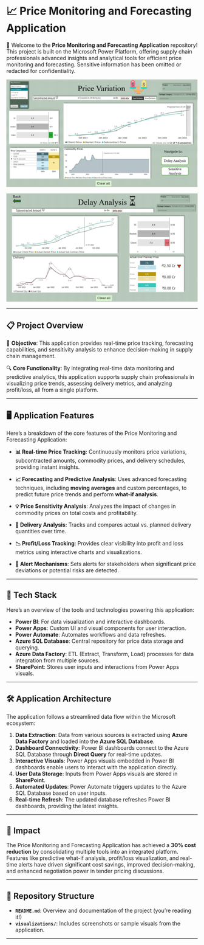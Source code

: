 # 📈 Price Monitoring and Forecasting Application

🎉 Welcome to the **Price Monitoring and Forecasting Application** repository! This project is built on the Microsoft Power Platform, offering supply chain professionals advanced insights and analytical tools for efficient price monitoring and forecasting. Sensitive information has been omitted or redacted for confidentiality.

![Visualization](https://github.com/KeshavaYada/Price-Monitoring-and-Forecasting-Application/blob/main/Visualization_1.png)

![Visualization](https://github.com/KeshavaYada/Price-Monitoring-and-Forecasting-Application/blob/main/Visualization_2.png)

---

## 📋 Project Overview

💼 **Objective**: This application provides real-time price tracking, forecasting capabilities, and sensitivity analysis to enhance decision-making in supply chain management.

🔍 **Core Functionality**: By integrating real-time data monitoring and predictive analytics, this application supports supply chain professionals in visualizing price trends, assessing delivery metrics, and analyzing profit/loss, all from a single platform.

---

## 🖥️ Application Features

Here’s a breakdown of the core features of the Price Monitoring and Forecasting Application:

- **📊 Real-time Price Tracking**: Continuously monitors price variations, subcontracted amounts, commodity prices, and delivery schedules, providing instant insights.
  
- **📈 Forecasting and Predictive Analysis**: Uses advanced forecasting techniques, including **moving averages** and custom percentages, to predict future price trends and perform **what-if analysis**.

- **💡 Price Sensitivity Analysis**: Analyzes the impact of changes in commodity prices on total costs and profitability.

- **🚚 Delivery Analysis**: Tracks and compares actual vs. planned delivery quantities over time.

- **📉 Profit/Loss Tracking**: Provides clear visibility into profit and loss metrics using interactive charts and visualizations.

- **🔔 Alert Mechanisms**: Sets alerts for stakeholders when significant price deviations or potential risks are detected.

---

## 🧰 Tech Stack

Here’s an overview of the tools and technologies powering this application:

- **Power BI**: For data visualization and interactive dashboards.
- **Power Apps**: Custom UI and visual components for user interaction.
- **Power Automate**: Automates workflows and data refreshes.
- **Azure SQL Database**: Central repository for price data storage and querying.
- **Azure Data Factory**: ETL (Extract, Transform, Load) processes for data integration from multiple sources.
- **SharePoint**: Stores user inputs and interactions from Power Apps visuals.

---

## 🛠️ Application Architecture

The application follows a streamlined data flow within the Microsoft ecosystem:

1. **Data Extraction**: Data from various sources is extracted using **Azure Data Factory** and loaded into the **Azure SQL Database**.
2. **Dashboard Connectivity**: Power BI dashboards connect to the Azure SQL Database through **Direct Query** for real-time updates.
3. **Interactive Visuals**: Power Apps visuals embedded in Power BI dashboards enable users to interact with the application directly.
4. **User Data Storage**: Inputs from Power Apps visuals are stored in **SharePoint**.
5. **Automated Updates**: Power Automate triggers updates to the Azure SQL Database based on user inputs.
6. **Real-time Refresh**: The updated database refreshes Power BI dashboards, providing the latest insights.

---

## 🎯 Impact

The Price Monitoring and Forecasting Application has achieved a **30% cost reduction** by consolidating multiple tools into an integrated platform. Features like predictive what-if analysis, profit/loss visualization, and real-time alerts have driven significant cost savings, improved decision-making, and enhanced negotiation power in tender pricing discussions.

---

## 📁 Repository Structure

- **`README.md`**: Overview and documentation of the project (you’re reading it!)
- **`visualizations/`**: Includes screenshots or sample visuals from the application.

---


